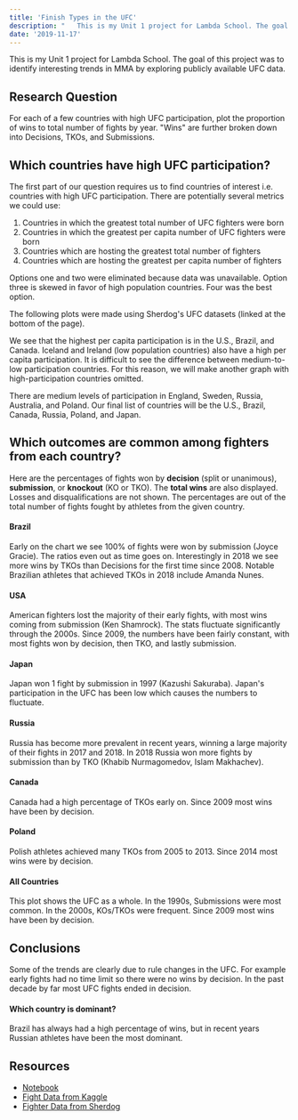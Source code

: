 ```yaml
---
title: 'Finish Types in the UFC'
description: "   This is my Unit 1 project for Lambda School. The goal of this project was to identify interesting trends in MMA by exploring publicly available UFC data.  Research Question -----------------  For each of a few countries with high UFC participation, plot..."
date: '2019-11-17'
---
```



This is my Unit 1 project for Lambda School. The goal of this project was to identify interesting trends in MMA by exploring publicly available UFC data.

Research Question
-----------------

For each of a few countries with high UFC participation, plot the proportion of wins to total number of fights by year. "Wins" are further broken down into Decisions, TKOs, and Submissions.

Which countries have high UFC participation?
--------------------------------------------

The first part of our question requires us to find countries of interest i.e. countries with high UFC participation. There are potentially several metrics we could use:

1. Countries in which the greatest total number of UFC fighters were born
2. Countries in which the greatest per capita number of UFC fighters were born
3. Countries which are hosting the greatest total number of fighters
4. Countries which are hosting the greatest per capita number of fighters

Options one and two were eliminated because data was unavailable. Option three is skewed in favor of high population countries. Four was the best option.

The following plots were made using Sherdog's UFC datasets (linked at the bottom of the page).

We see that the highest per capita participation is in the U.S., Brazil, and Canada. Iceland and Ireland (low population countries) also have a high per capita participation. It is difficult to see the difference between medium-to-low participation countries. For this reason, we will make another graph with high-participation countries omitted.

There are medium levels of participation in England, Sweden, Russia, Australia, and Poland. Our final list of countries will be the U.S., Brazil, Canada, Russia, Poland, and Japan.

Which outcomes are common among fighters from each country?
-----------------------------------------------------------

Here are the percentages of fights won by **decision** (split or unanimous), **submission**, or **knockout** (KO or TKO). The **total wins** are also displayed. Losses and disqualifications are not shown. The percentages are out of the total number of fights fought by athletes from the given country.

#### Brazil

Early on the chart we see 100% of fights were won by submission (Joyce Gracie). The ratios even out as time goes on. Interestingly in 2018 we see more wins by TKOs than Decisions for the first time since 2008. Notable Brazilian athletes that achieved TKOs in 2018 include Amanda Nunes.

#### USA

American fighters lost the majority of their early fights, with most wins coming from submission (Ken Shamrock). The stats fluctuate significantly through the 2000s. Since 2009, the numbers have been fairly constant, with most fights won by decision, then TKO, and lastly submission.

#### Japan

Japan won 1 fight by submission in 1997 (Kazushi Sakuraba). Japan's participation in the UFC has been low which causes the numbers to fluctuate.

#### Russia

Russia has become more prevalent in recent years, winning a large majority of their fights in 2017 and 2018. In 2018 Russia won more fights by submission than by TKO (Khabib Nurmagomedov, Islam Makhachev).

#### Canada

Canada had a high percentage of TKOs early on. Since 2009 most wins have been by decision.

#### Poland

Polish athletes achieved many TKOs from 2005 to 2013. Since 2014 most wins were by decision.

#### All Countries

This plot shows the UFC as a whole. In the 1990s, Submissions were most common. In the 2000s, KOs/TKOs were frequent. Since 2009 most wins have been by decision.

Conclusions
-----------

Some of the trends are clearly due to rule changes in the UFC. For example early fights had no time limit so there were no wins by decision. In the past decade by far most UFC fights ended in decision.

#### Which country is dominant?

Brazil has always had a high percentage of wins, but in recent years Russian athletes have been the most dominant.

Resources
---------

* [Notebook](https://github.com/five-hundred-eleven/DS-Unit-1-Build/blob/master/ipynb/explore_data.ipynb)
* [Fight Data from Kaggle](https://www.kaggle.com/rajeevw/ufcdata)
* [Fighter Data from Sherdog](https://docs.google.com/spreadsheets/d/1z3QX0uWXv-XHX2Nfuj6zZHrfEeXI3A9CKWkrGaBzB8s/edit#gid=0)

